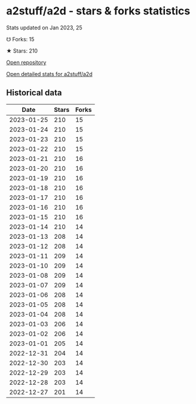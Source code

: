 # a2stuff/a2d - stars & forks statistics

Stats updated on Jan 2023, 25

☋ Forks: 15

★ Stars: 210

[Open repository](https://github.com/a2stuff/a2d)

[Open detailed stats for a2stuff/a2d](https://reviewgithub.com/rep/a2stuff/a2d)

## Historical data
| Date | Stars | Forks |
|------|-------|-------|
| 2023-01-25 | 210 | 15 | 
| 2023-01-24 | 210 | 15 | 
| 2023-01-23 | 210 | 15 | 
| 2023-01-22 | 210 | 15 | 
| 2023-01-21 | 210 | 16 | 
| 2023-01-20 | 210 | 16 | 
| 2023-01-19 | 210 | 16 | 
| 2023-01-18 | 210 | 16 | 
| 2023-01-17 | 210 | 16 | 
| 2023-01-16 | 210 | 16 | 
| 2023-01-15 | 210 | 16 | 
| 2023-01-14 | 210 | 14 | 
| 2023-01-13 | 208 | 14 | 
| 2023-01-12 | 208 | 14 | 
| 2023-01-11 | 209 | 14 | 
| 2023-01-10 | 209 | 14 | 
| 2023-01-08 | 209 | 14 | 
| 2023-01-07 | 209 | 14 | 
| 2023-01-06 | 208 | 14 | 
| 2023-01-05 | 208 | 14 | 
| 2023-01-04 | 208 | 14 | 
| 2023-01-03 | 206 | 14 | 
| 2023-01-02 | 206 | 14 | 
| 2023-01-01 | 205 | 14 | 
| 2022-12-31 | 204 | 14 | 
| 2022-12-30 | 203 | 14 | 
| 2022-12-29 | 203 | 14 | 
| 2022-12-28 | 203 | 14 | 
| 2022-12-27 | 201 | 14 | 

